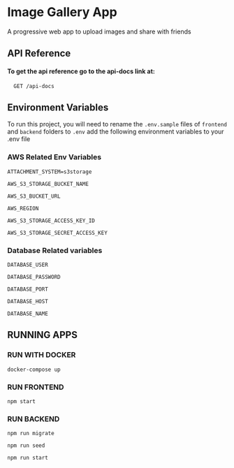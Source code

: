 
# Image Gallery App

A progressive web app to upload images and share with friends




## API Reference

#### To get the api reference go to the api-docs link at:

```http
  GET /api-docs
```





## Environment Variables

To run this project, you will need to rename the `.env.sample` files of `frontend` and `backend` folders to `.env` add the following environment variables to your .env file

### AWS Related Env Variables
`ATTACHMENT_SYSTEM=s3storage`

`AWS_S3_STORAGE_BUCKET_NAME`

`AWS_S3_BUCKET_URL`

`AWS_REGION`

`AWS_S3_STORAGE_ACCESS_KEY_ID`

`AWS_S3_STORAGE_SECRET_ACCESS_KEY`

### Database Related variables
`DATABASE_USER`

`DATABASE_PASSWORD`

`DATABASE_PORT`

`DATABASE_HOST`

`DATABASE_NAME`



## RUNNING APPS

### RUN WITH DOCKER
`docker-compose up`

### RUN FRONTEND
`npm start`

### RUN BACKEND
`npm run migrate`

`npm run seed`

`npm run start`